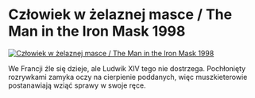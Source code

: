 Człowiek w żelaznej masce / The Man in the Iron Mask 1998 
=============
[![Człowiek w żelaznej masce / The Man in the Iron Mask 1998 ](http://vidos.pl/images/player.gif)](http://vidos.pl/czlowiek-w-zelaznej-masce-the-man-in-the-iron-mask-1998)

 We Francji źle się dzieje, ale Ludwik XIV tego nie dostrzega. Pochłonięty rozrywkami zamyka oczy na cierpienie poddanych, więc muszkieterowie postanawiają wziąć sprawy w swoje ręce.
